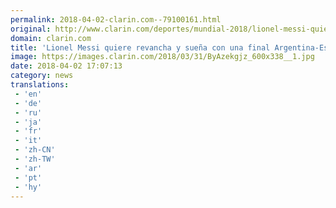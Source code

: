```yaml
---
permalink: 2018-04-02-clarin.com--79100161.html
original: http://www.clarin.com/deportes/mundial-2018/lionel-messi-quiere-revancha-suena-final-argentina-espana-mundial_0_H1ec0aysf.html
domain: clarin.com
title: 'Lionel Messi quiere revancha y sueña con una final Argentina-España en el Mundial'
image: https://images.clarin.com/2018/03/31/ByAzekgjz_600x338__1.jpg
date: 2018-04-02 17:07:13
category: news
translations: 
 - 'en'
 - 'de'
 - 'ru'
 - 'ja'
 - 'fr'
 - 'it'
 - 'zh-CN'
 - 'zh-TW'
 - 'ar'
 - 'pt'
 - 'hy'
---
```


